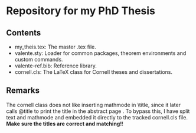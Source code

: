 # Repository for my PhD Thesis

## Contents

- my_theis.tex: The master .tex file.
- valente.sty: Loader for common packages, theorem environments and custom commands.
- valente-ref.bib: Reference library.
- cornell.cls: The LaTeX class for Cornell theses and dissertations.

## Remarks

The cornell class does not like inserting mathmode in \title, since it later calls \@title to print the title in the abstract page . To bypass this, I have split text and mathmode and embedded it directly to the tracked cornell.cls file. **Make sure the titles are correct and matching!**!
